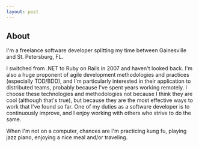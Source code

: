 ```yaml
---
layout: post
---
```


## About ##

I'm a freelance software developer splitting my time between Gainesville and St. Petersburg, FL.

I switched from .NET to Ruby on Rails in 2007 and haven't looked back. I'm also a huge proponent of agile development methodologies and practices (especially TDD/BDD), and I'm particularly interested in their application to distributed teams, probably because I've spent years working remotely. I choose these technologies and methodologies not because I think they are cool (although that's true), but because they are the most effective ways to work that I've found so far. One of my duties as a software developer is to continuously improve, and I enjoy working with others who strive to do the same.

When I'm not on a computer, chances are I'm practicing kung fu, playing jazz piano, enjoying a nice meal and/or traveling.